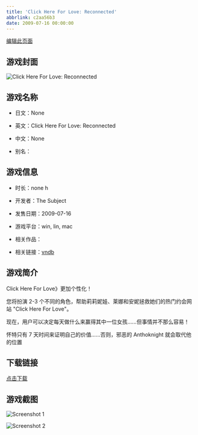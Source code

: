 ```yaml
---
title: 'Click Here For Love: Reconnected'
abbrlink: c2aa56b3
date: 2009-07-16 00:00:00
---
```

[编辑此页面](https://github.com/ACG-3/ADV3-source/blob/main/source/_posts/games/LOVEREC.md)

## 游戏封面

![Click Here For Love: Reconnected](https%3A//pan.timero.xyz/onedrive/img_lib_001/LOVEREC_cover.avif)


## 游戏名称

- 日文：None
- 英文：Click Here For Love: Reconnected
- 中文：None

- 别名：


## 游戏信息

- 时长：none h
- 开发者：The Subject
- 发售日期：2009-07-16
- 游戏平台：win, lin, mac
- 相关作品：

- 相关链接：[vndb](https://vndb.org/v12843)


## 游戏简介

Click Here For Love》更加个性化！

您将扮演 2-3 个不同的角色，帮助莉莉妮娃、莱娜和安妮拯救她们的热门约会网站 "Click Here For Love"。

现在，用户可以决定每天做什么来赢得其中一位女孩......但事情并不那么容易！

怀特只有 7 天时间来证明自己的价值......否则，邪恶的 Anthoknight 就会取代他的位置




## 下载链接

[点击下载](https://pan.timero.xyz/onedrive/adv_lib_001/LOVEREC)


## 游戏截图


![Screenshot 1](https%3A//pan.timero.xyz/onedrive/img_lib_001/LOVEREC_Screenshot_1.avif)

![Screenshot 2](https%3A//pan.timero.xyz/onedrive/img_lib_001/LOVEREC_Screenshot_2.avif)

